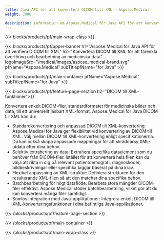 ```yaml
---
title: Java API för att konvertera DICOM till XML – Aspose.Medical
weight: 3000

description: Information om Aspose.Medical för Java API för att konvertera DICOM till XML
---
```


{{< blocks/products/pf/main-wrap-class >}}

{{< blocks/products/pf/upper-banner h1="Aspose.Medical för Java API för att verifiera DICOM till XML" h2="Konvertera DICOM till XML för att förenkla överföring och bearbetning av medicinska data" logoImageSrc="/medical/images/aspose_medical-brand.svg" pfName="Aspose.Medical" subTitlepfName="for Java" >}}

{{< blocks/products/pf/main-container pfName="Aspose.Medical" subTitlepfName="for Java" >}}

{{< blocks/products/pf/feature-page-section h2="DICOM till XML-funktioner">}}

<p>Konvertera enkelt DICOM-filer, standardformatet för medicinska bilder och data, till ett universellt läsbart XML-format. Aspose.Medical för Java DICOM till XML kan du:</p>

<ul>
<li>Standardkonvertering och anpassad DICOM till XML-konvertering: Aspose.Medical för Java ger flexibilitet vid konvertering av DICOM till XML. Välj mellan DICOM till XML-konvertering enligt specifikationerna. Du kan också skapa anpassade mappningar för att skräddarsy XML-utdata efter dina behov.</li>
<li>Selektiv extrahering av data: Extrahera specifika dataelement som du behöver från DICOM-filer. Istället för att konvertera hela filen kan du välja att rikta in dig på relevant patientdemografi, diagnoskoder, bildbeskrivningar eller specifika taggar baserat på dina krav.</li>
<li>Flexibel anpassning av XML-struktur: Definiera strukturen för den resulterande XML-filen så att den matchar dina specifika behov.</li>
<li>Batchbearbetning för högt dataflöde: Bearbeta stora mängder DICOM-filer effektivt. Aspose.Medical stöder batchbearbetning, vilket gör att du kan konvertera många filer samtidigt.</li>
<li>Sömlös integration med Java-applikationer: Integrera enkelt DICOM till XML-konverteringsfunktioner i dina befintliga Java-applikationer.</li>
</ul>

{{< /blocks/products/pf/feature-page-section >}}

{{< /blocks/products/pf/main-container >}}

{{< /blocks/products/pf/main-wrap-class >}}